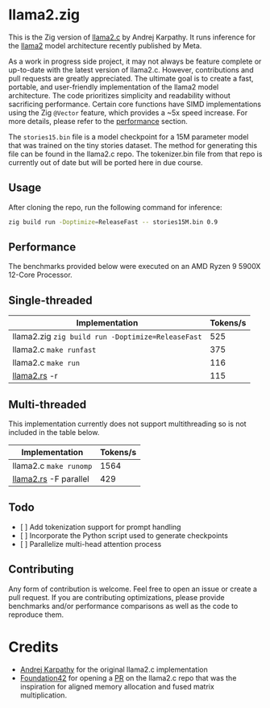 # llama2.zig

This is the Zig version of [llama2.c](https://github.com/karpathy/llama2.c) by
Andrej Karpathy. It runs inference for the
[llama2](https://github.com/facebookresearch/llama) model architecture recently
published by Meta.

As a work in progress side project, it may not always be feature complete or
up-to-date with the latest version of llama2.c. However, contributions and pull
requests are greatly appreciated. The ultimate goal is to create a fast,
portable, and user-friendly implementation of the llama2 model architecture.
The code prioritizes simplicity and readability without sacrificing
performance. Certain core functions have SIMD implementations using the Zig
`@Vector` feature, which provides a ~5x speed increase. For more details,
please refer to the [performance](#performance) section.

The `stories15.bin` file is a model checkpoint for a 15M parameter model that
was trained on the tiny stories dataset. The method for generating this file
can be found in the llama2.c repo. The tokenizer.bin file from that repo is
currently out of date but will be ported here in due course.

## Usage

After cloning the repo, run the following command for inference:

```sh
zig build run -Doptimize=ReleaseFast -- stories15M.bin 0.9
```

## Performance

The benchmarks provided below were executed on an AMD Ryzen 9 5900X 12-Core
Processor.

## Single-threaded

| Implementation                                      | Tokens/s |
| --------------------------------------------------- | -------- |
| llama2.zig `zig build run -Doptimize=ReleaseFast`   | 525      |
| llama2.c `make runfast`                             | 375      |
| llama2.c `make run`                                 | 116      |
| [llama2.rs](https://github.com/gaxler/llama2.rs) -r | 115      |

## Multi-threaded

This implementation currently does not support multithreading so is not
included in the table below.

| Implementation                                               | Tokens/s |
| ------------------------------------------------------------ | -------- |
| llama2.c `make runomp`                                       | 1564     |
| [llama2.rs](https://github.com/gaxler/llama2.rs) -F parallel | 429      |

## Todo

- \[ \] Add tokenization support for prompt handling
- \[ \] Incorporate the Python script used to generate checkpoints
- \[ \] Parallelize multi-head attention process

## Contributing

Any form of contribution is welcome. Feel free to open an issue or create a
pull request. If you are contributing optimizations, please provide benchmarks
and/or performance comparisons as well as the code to reproduce them.

# Credits

- [Andrej Karpathy](https://github.com/karpathy) for the original llama2.c
  implementation
- [Foundation42](https://github.com/Foundation42) for opening a
  [PR](https://github.com/karpathy/llama2.c/pull/94/files) on the llama2.c repo
  that was the inspiration for aligned memory allocation and fused matrix
  multiplication.
